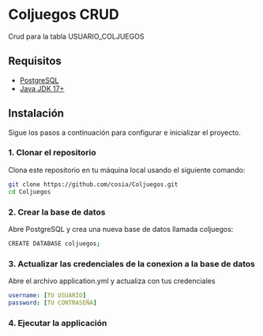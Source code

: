 # Coljuegos CRUD

Crud para la tabla USUARIO_COLJUEGOS

## Requisitos

- [PostgreSQL](https://www.postgresql.org/download/)
- [Java JDK 17+](https://www.oracle.com/java/technologies/javase-jdk11-downloads.html)

## Instalación

Sigue los pasos a continuación para configurar e inicializar el proyecto.

### 1. Clonar el repositorio

Clona este repositorio en tu máquina local usando el siguiente comando:

```bash
git clone https://github.com/cosia/Coljuegos.git
cd Coljuegos
```

### 2. Crear la base de datos

Abre PostgreSQL y crea una nueva base de datos llamada coljuegos:

```bash
CREATE DATABASE coljuegos;
```

### 3. Actualizar las credenciales de la conexion a la base de datos

Abre el archivo application.yml y actualiza con tus credenciales

```yml
username: [TU USUARIO]
password: [TU CONTRASEÑA]
```

### 4. Ejecutar la applicación